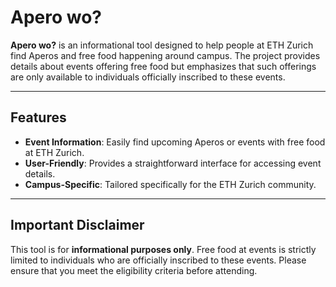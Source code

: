# Apero wo?

**Apero wo?** is an informational tool designed to help people at ETH Zurich find Aperos and free food happening around campus. The project provides details about events offering free food but emphasizes that such offerings are only available to individuals officially inscribed to these events.

---

## Features
- **Event Information**: Easily find upcoming Aperos or events with free food at ETH Zurich.
- **User-Friendly**: Provides a straightforward interface for accessing event details.
- **Campus-Specific**: Tailored specifically for the ETH Zurich community.

---

## Important Disclaimer
This tool is for **informational purposes only**. Free food at events is strictly limited to individuals who are officially inscribed to these events. Please ensure that you meet the eligibility criteria before attending.
